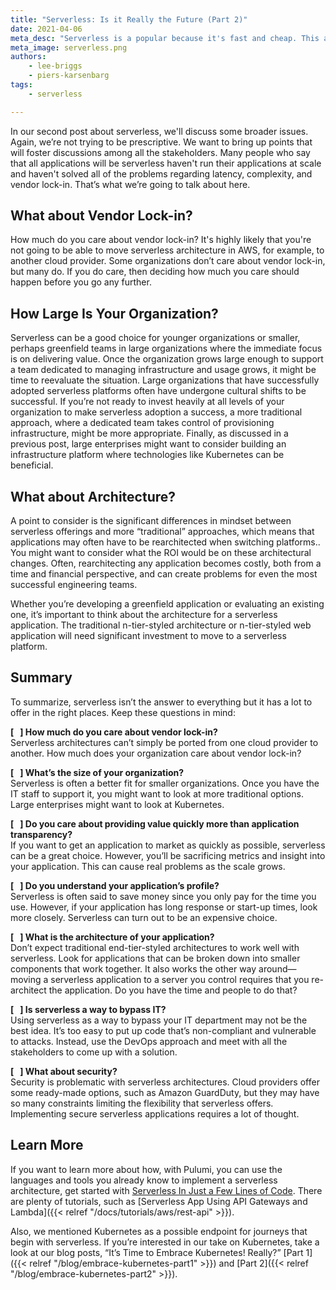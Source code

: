 ```yaml
---
title: "Serverless: Is it Really the Future (Part 2)"
date: 2021-04-06
meta_desc: "Serverless is a popular because it's fast and cheap. This article discusses the pros and cons of serverless architecture."
meta_image: serverless.png
authors:
    - lee-briggs
    - piers-karsenbarg
tags:
    - serverless

---
```


In our second post about serverless, we'll discuss some broader issues. Again, we’re not trying to be prescriptive. We want to bring up points that will foster discussions among all the stakeholders. Many people who say that all applications will be serverless haven't run their applications at scale and haven't solved all of the problems regarding latency, complexity, and vendor lock-in. That’s what we’re going to talk about here.

<!--more-->

## What about Vendor Lock-in?

How much do you care about vendor lock-in? It's highly likely that you're not going to be able to  move serverless architecture in AWS, for example, to another cloud provider. Some organizations don’t care about vendor lock-in, but many do. If you do care, then deciding how much you care should happen before you go any further.

## How Large Is Your Organization?

Serverless can be a good choice for younger organizations or smaller, perhaps greenfield teams in large organizations where the immediate focus is on delivering value. Once the organization grows large enough to support a team dedicated to managing infrastructure and usage grows, it might be time to reevaluate the situation. Large organizations that have successfully adopted serverless platforms often have undergone cultural shifts to be successful. If you’re not ready to invest heavily at all levels of your organization to make serverless adoption a success, a more traditional approach, where a dedicated team takes control of provisioning infrastructure, might be more appropriate. Finally, as discussed in a previous post, large enterprises might want to consider building an infrastructure platform where technologies like Kubernetes can be beneficial.

## What about Architecture?

A point to consider is the significant differences in mindset between serverless offerings and more “traditional” approaches, which means that applications may often have to be rearchitected when switching platforms.. You might want to consider what the ROI would be on these architectural changes. Often, rearchitecting any application becomes costly, both from a time and financial perspective, and can create problems for even the most successful engineering teams.

Whether you’re developing a greenfield application or evaluating an existing one, it’s important to think about the architecture for a serverless application. The traditional n-tier-styled architecture or n-tier-styled web application will need significant investment to move to a serverless platform.

## Summary

To summarize, serverless isn’t the answer to everything but it has a lot to offer in the right places. Keep these questions  in mind:

**[&nbsp;&nbsp;&nbsp;] How much do you care about vendor lock-in?**<br>
Serverless architectures can’t simply be ported from one cloud provider to another. How much does your organization care about vendor lock-in?

**[&nbsp;&nbsp;&nbsp;] What’s the size of your organization?**<br>
Serverless is often a better fit for smaller organizations. Once you have the IT staff to support it, you might want to look at more traditional options. Large enterprises might want to look at Kubernetes.

**[&nbsp;&nbsp;&nbsp;] Do you care about providing value quickly more than application transparency?**<br>
If you want to get an application to market as quickly as possible, serverless can be a great choice. However, you’ll be sacrificing metrics and insight into your application. This can cause real problems as the scale grows.

**[&nbsp;&nbsp;&nbsp;] Do you understand your application’s profile?**<br>
Serverless is often said to save money since you only pay for the time you use. However, if your application has long response or start-up times, look more closely. Serverless can turn out to be an expensive choice.

**[&nbsp;&nbsp;&nbsp;] What is the architecture of your application?**<br>
Don’t expect traditional end-tier-styled architectures to work well with serverless. Look for applications that can be broken down into smaller components that work together. It also works the other way around—moving a serverless application to a server you control requires that you re-architect the application. Do you have the time and people to do that?

**[&nbsp;&nbsp;&nbsp;] Is serverless a way to bypass IT?**<br>
Using serverless as a way to bypass your IT department may not be the best idea. It’s too easy to put up code that’s non-compliant and vulnerable to attacks. Instead, use the DevOps approach and meet with all the stakeholders to come up with a solution.

**[&nbsp;&nbsp;&nbsp;] What about security?**<br>
Security is problematic with serverless architectures. Cloud providers offer some ready-made options, such as Amazon GuardDuty, but they may have so many constraints limiting the flexibility that serverless offers. Implementing secure serverless applications requires a lot of thought.

## Learn More

If you want to learn more about how, with Pulumi, you can use the languages and tools you already know to implement a serverless architecture, get started with [Serverless In Just a Few Lines of Code](https://www.pulumi.com/serverless/). There are plenty of tutorials, such as [Serverless App Using API Gateways and Lambda]({{< relref "/docs/tutorials/aws/rest-api" >}}).

Also, we mentioned Kubernetes as a possible endpoint for journeys that begin with serverless. If you’re interested in our take on Kubernetes, take a look at our blog posts, “It’s Time to Embrace Kubernetes! Really?” [Part 1]({{< relref "/blog/embrace-kubernetes-part1" >}}) and [Part 2]({{< relref "/blog/embrace-kubernetes-part2" >}}).
